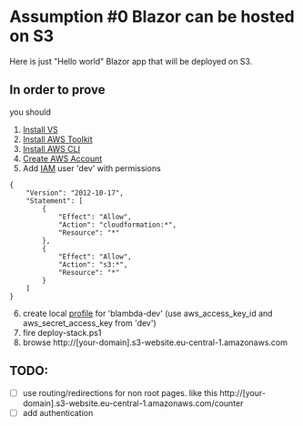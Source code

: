 # Assumption #0 Blazor can be hosted on S3

Here is just "Hello world" Blazor app that will be deployed on S3.

## In order to prove

you should
1. [Install VS](https://visualstudio.microsoft.com/)
2. [Install AWS Toolkit](https://aws.amazon.com/visualstudio/)
3. [Install AWS CLI](https://aws.amazon.com/cli/)
4. [Create AWS Account](https://aws.amazon.com/resources/create-account/)
5. Add [IAM](https://aws.amazon.com/iam/) user 'dev' with permissions
```
{
    "Version": "2012-10-17",
    "Statement": [
        {
            "Effect": "Allow",
            "Action": "cloudformation:*",
            "Resource": "*"
        },
        {
            "Effect": "Allow",
            "Action": "s3:*",
            "Resource": "*"
        }
    ]
}
```
6. create local [profile](https://docs.aws.amazon.com/cli/latest/userguide/cli-configure-profiles.html) for 'blambda-dev' (use aws_access_key_id and aws_secret_access_key from 'dev')
7. fire deploy-stack.ps1
8. browse http://[your-domain].s3-website.eu-central-1.amazonaws.com

## TODO:
- [ ] use routing/redirections for non root pages. like this http://[your-domain].s3-website.eu-central-1.amazonaws.com/counter
- [ ] add authentication
